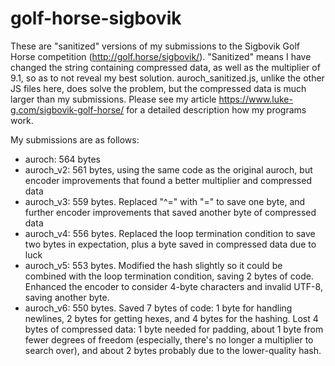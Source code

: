 # golf-horse-sigbovik
These are "sanitized" versions of my submissions to the Sigbovik Golf Horse competition (http://golf.horse/sigbovik/). "Sanitized" means I have changed the string containing compressed data, as well as the multiplier of 9.1, so as to not reveal my best solution. auroch_sanitized.js, unlike the other JS files here, does solve the problem, but the compressed data is much larger than my submissions. Please see my article https://www.luke-g.com/sigbovik-golf-horse/ for a detailed description how my programs work.

My submissions are as follows:
* auroch: 564 bytes
* auroch_v2: 561 bytes, using the same code as the original auroch, but encoder improvements that found a better multiplier and compressed data
* auroch_v3: 559 bytes. Replaced "^=" with "=" to save one byte, and further encoder improvements that saved another byte of compressed data
* auroch_v4: 556 bytes. Replaced the loop termination condition to save two bytes in expectation, plus a byte saved in compressed data due to luck
* auroch_v5: 553 bytes. Modified the hash slightly so it could be combined with the loop termination condition, saving 2 bytes of code. Enhanced the encoder to consider 4-byte characters and invalid UTF-8, saving another byte.
* auroch_v6: 550 bytes. Saved 7 bytes of code: 1 byte for handling newlines, 2 bytes for getting hexes, and 4 bytes for the hashing. Lost 4 bytes of compressed data: 1 byte needed for padding, about 1 byte from fewer degrees of freedom (especially, there's no longer a multiplier to search over), and about 2 bytes probably due to the lower-quality hash.
